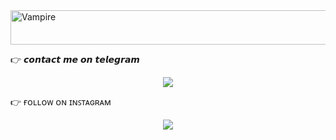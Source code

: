 <img style="bg" src="https://i.ibb.co/LzLrCRCm/image.jpg" alt="">

<img src="https://readme-typing-svg.herokuapp.com?font=Kaushan+Script&size=40&duration=3500&color=447FF7&background=FFFFFF00&center=true&vCenter=true&width=650&height=55&lines=Hey!+It's+HARI+KUSHAL+%F0%9F%91%8B%F0%9F%8F%BB;I+am+a+B.Com+Student+%F0%9F%A7%91%F0%9F%8F%BB%E2%80%8D%F0%9F%92%BB;I+am+from+Ramanagar+%F0%9F%87%AE%F0%9F%87%B3" alt="Vampire" width="650" height="55">






👉 𝙘𝙤𝙣𝙩𝙖𝙘𝙩 𝙢𝙚 𝙤𝙣 𝙩𝙚𝙡𝙚𝙜𝙧𝙖𝙢
<p align="middle">        
<a href="https://telegram.dog/Harikushal"><img src="https://img.shields.io/badge/Tᴇʟᴇɢʀᴀᴍ-purple.svg?logo=telegram"></a>

👉 ғᴏʟʟᴏᴡ ᴏɴ ɪɴꜱᴛᴀɢʀᴀᴍ
<p align="middle">        
<a href="https://www.instagram.com/kannada_movies25/profilecard/?igsh=YzU5Nng0NmMxZWgx"><img src="https://img.shields.io/badge/ɪɴꜱᴛᴀɢʀᴀᴍ-pink.svg?logo=instagram"></a>


